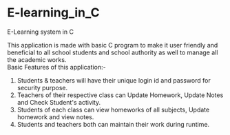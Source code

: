 # E-learning_in_C
E-Learning system in C 

This application is made with basic C program to make it user friendly and beneficial to all school students and school authority as well to manage all the academic works.
<br>Basic Features of this application:-
1. Students & teachers will have their unique login id and password for security purpose.
2. Teachers of their respective class can Update Homework, Update Notes and Check Student's activity.
3. Students of each class can view homeworks of all subjects, Update homework and view notes.
4. Students and teachers both can maintain their work during runtime.<br>
 
